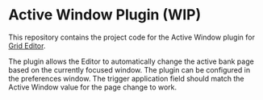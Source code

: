 # Active Window Plugin (WIP)

This repository contains the project code for the Active Window plugin for [Grid Editor](https://github.com/intechstudio/grid-editor).

The plugin allows the Editor to automatically change the active bank page based on the currently focused window. 
The plugin can be configured in the preferences window. 
The trigger application field should match the Active Window value for the page change to work.


